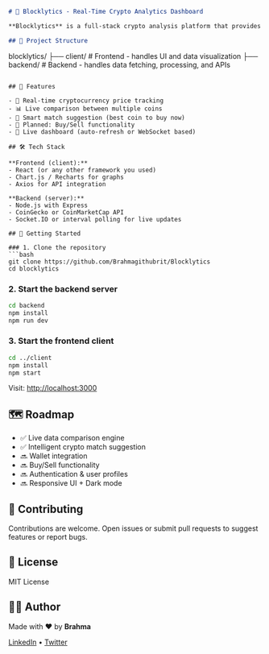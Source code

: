 
```markdown
# 🧱 Blocklytics - Real-Time Crypto Analytics Dashboard

**Blocklytics** is a full-stack crypto analysis platform that provides real-time price comparison between multiple cryptocurrencies. It helps users identify the best coin to buy based on live data. A buy/sell functionality is planned for future updates to make this platform a complete crypto trade companion.

## 📂 Project Structure

```

blocklytics/
├── client/   # Frontend - handles UI and data visualization
├── backend/   # Backend - handles data fetching, processing, and APIs

````

## 🚀 Features

- 🔄 Real-time cryptocurrency price tracking
- 📊 Live comparison between multiple coins
- 🧠 Smart match suggestion (best coin to buy now)
- 🔐 Planned: Buy/Sell functionality
- 📡 Live dashboard (auto-refresh or WebSocket based)

## 🛠️ Tech Stack

**Frontend (client):**
- React (or any other framework you used)
- Chart.js / Recharts for graphs
- Axios for API integration

**Backend (server):**
- Node.js with Express
- CoinGecko or CoinMarketCap API
- Socket.IO or interval polling for live updates

## 🧪 Getting Started

### 1. Clone the repository
```bash
git clone https://github.com/Brahmagithubrit/Blocklytics
cd blocklytics
````

### 2. Start the backend server

```bash
cd backend
npm install
npm run dev
```

### 3. Start the frontend client

```bash
cd ../client
npm install
npm start
```

Visit: [http://localhost:3000](http://localhost:3000)

## 🗺️ Roadmap

* ✅ Live data comparison engine
* ✅ Intelligent crypto match suggestion
* 🔜 Wallet integration
* 🔜 Buy/Sell functionality
* 🔜 Authentication & user profiles
* 🔜 Responsive UI + Dark mode

## 🤝 Contributing

Contributions are welcome. Open issues or submit pull requests to suggest features or report bugs.

## 📄 License

MIT License

## 👨‍💻 Author

Made with ❤️ by **Brahma**

[LinkedIn](https://www.linkedin.com/in/yourprofile) • [Twitter](https://twitter.com/yourhandle)


